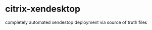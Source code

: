 citrix-xendesktop
=================

completely automated xendestop deployment via source of truth files
